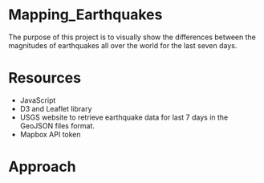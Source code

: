# Mapping_Earthquakes

The purpose of this project is to visually show the differences between the magnitudes of earthquakes all over the world for the last
seven days.

# Resources
* JavaScript
* D3 and Leaflet library 
* USGS website to retrieve earthquake data for last 7 days in the GeoJSON files format. 
* Mapbox API token

# Approach

